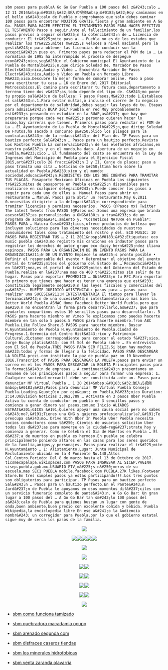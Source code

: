 
```
sbm pasos para pueblaA Go Go Bar Puebla a 100 pasos del z&#243;calo … 12 11 2014&nbsp;&#0183;&#32;嵌入式视频&nbsp;&#0183;&#32;Hoy caminamos en el bello z&#243;calo de Puebla y comprobamos que solo debes caminar 100 pasos para encontrar MOJITOS GRATIS,fiesta y gran ambiente en A Go Go. PASOS PARA HACER EFECTIVO EL TESTAMENTO PASOS PARA HACER EFECTIVO EL TESTAMENTO Pasos a seguir.Ante el fallecimiento de un familiar,los pasos previos a seguir ser&#225;n la obtenci&#243;n de … Licencia de conducir: El tr&#225;mite paso a. … Puebla no es de los estados que realizar los tr&#225;mites m&#225;s veloces a nivel nacional pero la gesti&#243;n para obtener las licencias de conducir son la excepci&#243;n pues en. Primeros pasos para redactar el POM de La … La normativa de 1995 ha interrumpido el proceso de despegue econ&#243;nico,seg&#250;n el Gobierno municipal El Ayuntamiento de La Puebla de Montalb&#225;n,que dirige Soledad De. Marcador De Pasos Electr&#243;nica,Audio y Video … Encuentra Marcador De Pasos Electr&#243;nica,Audio y Video en Puebla en Mercado Libre M&#233;xico.Descubre la mejor forma de comprar online. Paso a paso para escriturar tu casa … 16 de Enero del 2017 Editorial Metroscubicos.El camino para escriturar tu futura casa,departamento o terreno tiene dos v&#237;as,todo depende del tipo de. C&#243;mo poner tu propio sal&#243;n de belleza: 7 pasos Pasos.M&#233;todo 1.Establece el sal&#243;n.1.Para evitar multas,o incluso el cierre de tu negocio por el departamento de salubridad,debes seguir las leyes de tu. Etapas para admisi&#243;n BUAP 2017 Puebla en red Muy probablemente est&#233;s pensando en estudiar en la BUAP,as&#237; que hay que prepararse porque cada vez m&#225;s personas quieren hacer lo mismo,hay carreras que tienen. Primeros pasos para redactar el POM de La … El Ayuntamiento de La Puebla de Montalb&#225;n,que dirige Soledad De Frutos,ha sacado a concurso p&#250;blico los pliegos para la contrataci&#243;n de la redacci&#243;n del Plan de. TP Pasos para un bautizo perfecto Sal&#243;n … Pasos para un bautizo perfecto.Revista Los Rostros Puebla La conservaci&#243;n de los elefantes africanos,en nuestro pa&#237;s y en el mundo,ha dado. Apertura de un negocio en Puebla,M&#233;xico … El fundamento del costo se encuentra en la Ley de Ingresos del Municipio de Puebla para el Ejercicio Fiscal 2015,art&#237;culo 28 fracci&#243;n I y II. Canje de placas: paso a paso tramita una cita … Noticias de &#250;ltima hora sobre la actualidad en Puebla,M&#233;xico y el mundo: sociedad,educaci&#243;n.REQUISITOS CON LOS QUE CUENTAS PARA TRAMITAR TUS PLACAS. Pasaporte Mexicano Oficinas en Puebla Los siguientes tr&#225;mites de pasaporte en Puebla est&#225;n disponibles para realizarse en cualquier delegaci&#243;n.Puede conocer los pasos a seguir para cada uno de ellos a. Manual Pasos para abrir un restaurante … Manual Pasos para abrir un restaurante.May 6,2011 0.necesitas dirigirte a la delegaci&#243;n correspondiente para tramitar licencias y permisos necesarios. PASOS (@Pasos mx) Twitter The latest Tweets from PASOS (@Pasos mx).Somos una empresa que brinda asesor&#237;as personalizadas a ONG&#180;s a trav&#233;s de un programa de acompa&#241;amiento y. *Cosmeticos NATURA en Puebla*: PASOS PARA … Natura Cosm&#233;ticos,ofrece productos de belleza que incluyen soluciones para las diversas necesidades de nuestros consumidores tales como tratamiento del rostro y del. ECO MUSIC: 10 PASOS PARA REGISTRAR TUS … 2 11 2011&nbsp;&#0183;&#32;Etiquetas: eco music puebla c&#243;mo registro mis canciones en indautor pasos para registrar los derechos de autor grupo eco daisy hern&#225;ndez iliana espinoza. PASOS PARA LA ORGANIZACIN DE UN EVENTO PASOS PARA LA ORGANIZACI&#211;N DE UN EVENTO Empiece lo m&#225;s pronto posible • Definir el responsable del evento • Determinar el objetivo del evento Portal de tr&#225;mites del gobierno del Estado de … Recaudaci&#243;n en l&#237;nea,es el portal de tr&#225;mites del Gobierno del Estado de Puebla,realiza en l&#237;nea mas de 400 tr&#225;mites sin salir de tu hogar. Pasos para exportar PROMEXICO … Obt&#233;n tu RFC.Para exportar lo primero que tienes que hacer es tener una empresa que est&#233; constituida legalmente seg&#250;n las leyes fiscales y comerciales del pa&#237;s. BUFETE JURIDICO ASISTENCIAL: pasos para … pasos para realizar una SUCESI&#211;N INTESTAMENTARIA El tiempo para llevar la terminaci&#243;n de una sucesi&#243;n intestamentaria,o mas bien la. Better World Puebla ASMAC Home Facebook Better World Puebla.pero que a&#250;n no encuentran la forma para desarrollarlo,as&#237; que para ayudarles compartimos estos 10 sencillos pasos para desarrollarlo:. 5 PASOS para hacerte miembro on Vimeo Te explicamos como puedes hacerte miembro en tan solo 5 pasos.5 PASOS para hacerte miembro.from ABC Puebla.Like Follow Share.5 PASOS para hacerte miembro. Buscar H.Ayuntamiento de Puebla H.Ayuntamiento de Puebla.Ciudad de Progreso.1.Gerencia del Centro Hist&#243;rico y Patrimonio Cultural.dictamen correspondiente para conocer el estado f&#237;sico. Jorge Bucay platic&#243; con El Sol de Puebla sobre … En entrevista con El Sol de Puebla.TRES PASOS PARA SER FELIZ.Si bien hay muchos m&#233;todos y formas de llegar a la felicidad. PASOS PARA DESCARGAR LA VOLETA prezi.com instituto la paz de puebla paz on 10 November 2016.Transcript of PASOS PARA DESCARGAR LA VOLETA.pasos para enviar un correo en el lms PASOS PARA DESCARCAR LA BOLETA Principales pasos para la formaci&#243;n de empresas … A continuaci&#243;n presentamos un resumen de los principales pasos a seguir para formar una empresa: 1. Cualquier sociedad mercantil debe ser constituida ante un. Pasos para denunciar MP Virtual Puebla … 1 20 2014&nbsp;&#0183;&#32;嵌入式视频&nbsp;&#0183;&#32;Pasos para denunciar MP Virtual Puebla Consejo Puebla.Loading.&quot;Ojo por ojo&quot; en Puebla,M&#233;xico Duration: 2:14.Univision Noticias 3,062,789 … Activate en 3 pasos Uber Puebla Activa tu cuenta de conductor en puebla en 3 sencillos pasos y comienza a ganar dinero ya! pasos.com.mx Inicio ALIADOS ESTRAT&#201;GICOS &#191;Quieres apoyar una causa social pero no sabes c&#243;mo?,&#191;Tienes una ONG y quieres profesionalizarla?,&#191;Te preocupa c&#243;mo… Drive With Uber In Puebla Uber Puebla necesita socios conductores como t&#250;.Cientos de usuarios solicitan Uber todos los d&#237;as para moverse en la ciudad—reg&#237;strate hoy y comienza a generar. Como se Celebra el Dia de Muertos en Puebla … El d&#237;a de muertos en puebla es hermoso.En puebla se celebra principalmente poniendo altares en las casas para los seres queridos de la familia,amigos,y personajes. Pasos para realizar el tr&#225;mite H.Ayuntamiento … 1: Alistamiento.Lugar: Junta Municipal de Reclutamiento ubicada en la 4 Poniente No.148,Altos Col.Centro.Periodo: Del 8 de marzo hasta el 13 de Octubre de 2017. ticsmecapalapa.wikispaces.com PASOS PARA INGRESAR AL SICEP.PAGINA sisep.puebla.gob.mx.USUARIO ETV,m&#225;s n&#250;meros de su escuela,mas SEC1 PUEBLA mobile.facebook.com PUEBLA.27K likes.Footwear Store.En tres simples pasos ya estas participando!!!.Los tres puntos son obligatorios para participar. TP Pasos para un bautizo perfecto Sal&#243;n … Pasos para un bautizo perfecto.En el Pante&#243;n Jard&#237;n de Puebla le apoyamos en esos momentos dif&#237;ciles con un servicio funerario completo de pante&#243;n. A Go Go Bar: Un gran lugar a 100 pasos del … A Go Go Bar tan s&#243;lo 100 pasos del z&#243;calo de Puebla para quienes buscan un lugar con gente de onda,buen ambiente,buen precio con excelente comida y bebida. Puebla Wikipedia,la enciclopedia libre En ese a&#241;o la Audiencia nombr&#243; un corregidor para Puebla.por lo que el gobierno estatal sigue muy de cerca los pasos de la familia. 
```

<div align="center">

<a href="https://es-crusher.shibang-china.com/github&k=sbm+pasos+para+puebla"><img src="https://static.shibang-china.com/es/crusher/logo.jpg"></a>

<a href="https://es-crusher.shibang-china.com/github&k=sbm+pasos+para+puebla"><img src="https://static.shibang-china.com/es/crusher/index.jpg"></a><a href="https://es-crusher.shibang-china.com/material.htmlgithub&k=sbm+pasos+para+puebla"><img src="https://static.shibang-china.com/es/crusher/material.jpg"></a><a href="https://es-crusher.shibang-china.com/application.htmlgithub&k=sbm+pasos+para+puebla"><img src="https://static.shibang-china.com/es/crusher/application.jpg"></a><a href="https://es-crusher.shibang-china.com/aboutus.htmlgithub&k=sbm+pasos+para+puebla"><img src="https://static.shibang-china.com/es/crusher/aboutus.jpg"></a><a href="https://es-crusher.shibang-china.com/contact.htmlgithub&k=sbm+pasos+para+puebla"><img src="https://static.shibang-china.com/es/crusher/contact.jpg"></a>

<a href="https://es-crusher.shibang-china.com/github&k=sbm+pasos+para+puebla"><img src="https://static.shibang-china.com/es/crusher/banner.jpg"></a>

<a href="https://swt.shibang-china.com/github&k=sbm+pasos+para+puebla"><img src="https://static.shibang-china.com/es/crusher/text.jpg"></a>

<a href="https://swt.shibang-china.com/github&k=sbm+pasos+para+puebla"><img src="https://static.shibang-china.com/es/crusher/chat.jpg"></a><a href="https://es-crusher.shibang-china.com/contact.htmlgithub&k=sbm+pasos+para+puebla"><img src="https://static.shibang-china.com/es/crusher/message.jpg"></a>

<a href="https://es-crusher.shibang-china.com/products/pe.htmlgithub&k=sbm+pasos+para+puebla"><img src="https://static.shibang-china.com/es/crusher/pe.jpg"></a><a href="https://es-crusher.shibang-china.com/products/pf.htmlgithub&k=sbm+pasos+para+puebla"><img src="https://static.shibang-china.com/es/crusher/pf.jpg"></a>

<a href="https://es-crusher.shibang-china.com/products/hpt.htmlgithub&k=sbm+pasos+para+puebla"><img src="https://static.shibang-china.com/es/crusher/hpt.jpg"></a><a href="https://es-crusher.shibang-china.com/products/vsi.htmlgithub&k=sbm+pasos+para+puebla"><img src="https://static.shibang-china.com/es/crusher/vsi.jpg"></a>

<a href="https://es-crusher.shibang-china.com/products/klv.htmlgithub&k=sbm+pasos+para+puebla"><img src="https://static.shibang-china.com/es/crusher/klv.jpg"></a><a href="https://es-crusher.shibang-china.com/products/portable.htmlgithub&k=sbm+pasos+para+puebla"><img src="https://static.shibang-china.com/es/crusher/portable.jpg"></a>

<a href="https://swt.shibang-china.com/github&k=sbm+pasos+para+puebla"><img src="https://static.shibang-china.com/es/crusher/case.jpg"></a>

</div>


* [sbm como funciona tamizado](sbm%20como%20funciona%20tamizado.md)

* [sbm quebradora macadamia ocupo](sbm%20quebradora%20macadamia%20ocupo.md)

* [sbm arenado segunda com](sbm%20arenado%20segunda%20com.md)

* [sbm disfraces caseros tiendas](sbm%20disfraces%20caseros%20tiendas.md)

* [sbm los minerales hidrofobicas](sbm%20los%20minerales%20hidrofobicas.md)

* [sbm venta zaranda olavarria](sbm%20venta%20zaranda%20olavarria.md)